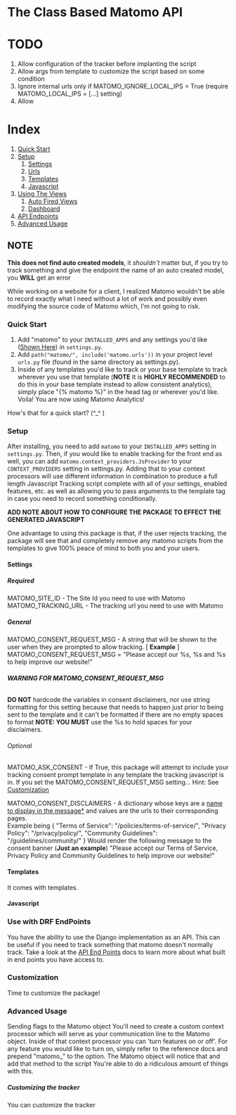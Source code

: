 # The Class Based Matomo API
# TODO
1. Allow configuration of the tracker before implanting the script
2. Allow args from template to customize the script based on some condition
3. Ignore internal urls only if MATOMO_IGNORE_LOCAL_IPS = True (require MATOMO_LOCAL_IPS = [...] setting)
3. Allow 
# Index
1. [Quick Start](#quick-start)
2. [Setup](#setup)
    1. [Settings](#settings)
    2. [Urls](#urls)
    3. [Templates](#templates)
    4. [Javascript](#javascript)
3. [Using The Views](#views)
    1. [Auto Fired Views](#auto-fired-views)
    2. [Dashboard](#matomo-dashboard-in-django)
4. [API Endpoints](#endpoints)
5. [Advanced Usage](#advanced-usage)

## NOTE
**This does not find auto created models**, it *shouldn't* matter but, if you try to track something and give the endpoint the name of an auto created model, you **WILL** get an error

While working on a website for a client, I realized Matomo wouldn't be able to record exactly what I need without a lot of work and possibly even modifying the source code of Matomo which, I'm not going to risk.

### Quick Start
1. Add "matomo" to your `INSTALLED_APPS` and any settings you'd like ([Shown Here](possible-settings)) in `settings.py`.
2. Add `path("matomo/", include('matomo.urls'))` in your project level `urls.py` file (found in the same directory as settings.py).
3. Inside of any templates you'd like to track or your base template to track wherever you use that template (**NOTE** It is **HIGHLY RECOMMENDED** to do this in your base template instead to allow consistent analytics), simply place "{% matomo %}" in the head tag or wherever you'd like.
Voila! You are now using Matomo Analytics!

How's that for a quick start? (^_^ )

### Setup
After installing, you need to add `matomo` to your `INSTALLED_APPS` setting in `settings.py`.
Then, if you would like to enable tracking for the front end as well, you can add `matomo.context_providers.JsProvider` to your `CONTEXT_PROVIDERS` setting in settings.py.
Adding that to your context processors will use different information in combination to produce a full length Javascript Tracking script complete with all of your settings, enabled features, etc. as well as allowing you to pass arguments to the template tag in case you need to record something conditionally.

**ADD NOTE ABOUT HOW TO CONFIGURE THE PACKAGE TO EFFECT THE GENERATED JAVASCRIPT**

One advantage to using this package is that, if the user rejects tracking, the package will see that and completely remove any matomo scripts from the templates to give 100% peace of mind to both you and your users.

#### Settings
##### Required
MATOMO_SITE_ID - The Site Id you need to use with Matomo
MATOMO_TRACKING_URL - The tracking url you need to use with Matomo

##### General
MATOMO_CONSENT_REQUEST_MSG - A string that will be shown to the user when they are prompted to allow tracking.
[ **Example** ]
MATOMO_CONSENT_REQUEST_MSG = "Please accept our %s, %s and %s to help improve our website!"
###### **WARNING FOR MATOMO_CONSENT_REQUEST_MSG**
**DO NOT** hardcode the variables in consent disclaimers, nor use string formatting for this setting because that needs to happen just prior to being sent to the template and it can't be formatted if there are no empty spaces to format
**NOTE: YOU MUST** use the %s to hold spaces for your disclaimers.

###### Optional
MATOMO_ASK_CONSENT - If True, this package will attempt to include your tracking consent prompt template in any template the tracking javascript is in. If you set the MATOMO_CONSENT_REQUEST_MSG setting... Hint: See [Customization](#customization)

MATOMO_CONSENT_DISCLAIMERS - A dictionary whose keys are a [name to display in the message*](#template-variables) and values are the urls to their corresponding pages.<br/>
   Example being {
       "Terms of Service": "/policies/terms-of-service/",
       "Privacy Policy": "/privacy/policy/",
       "Community Guidelines": "/guidelines/community/"
       }
    Would render the following message to the consent banner (**Just an example**) "Please accept our Terms of Service, Privacy Policy and Community Guidelines to help improve our website!"

#### Templates
It comes with templates.


#### Javascript


### Use with DRF EndPoints
You have the ability to use the Django implementation as an API.
This can be useful if you need to track something that matomo doesn't normally track. 
Take a look at the [API End Points](#endpoints) docs to learn more about what built in end points you have access to.

### Customization
Time to customize the package!


### Advanced Usage
Sending flags to the Matomo object
You'll need to create a custom context processor which will serve as your communication line to the Matomo object.
Inside of that context processor you can 'turn features on or off'. For any feature you would like to turn on, simply refer to the reference docs and prepend "matomo_" to the option. The Matomo object will notice that and add that method to the script
You're able to do a ridiculous amount of things with this.
##### Customizing the tracker
You can customize the tracker